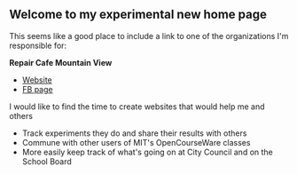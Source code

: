 ## Welcome to my experimental new home page

This seems like a good place to include a link to one of the organizations I'm responsible for:

**Repair Cafe Mountain View**

- [Website](http://repaircafemv.org)
- [FB page](http://fb.com/RepairCafeMountainView)

I would like to find the time to create websites that would help me and others

- Track experiments they do and share their results with others
- Commune with other users of MIT's OpenCourseWare classes 
- More easily keep track of what's going on at City Council and on the School Board
